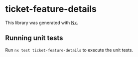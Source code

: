 # ticket-feature-details

This library was generated with [Nx](https://nx.dev).

## Running unit tests

Run `nx test ticket-feature-details` to execute the unit tests.
